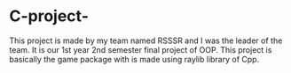 # C-project-
This project is made by my team named RSSSR and I was the leader of the team. It is our 1st year 2nd semester final project of OOP. This project is basically the game package with is made using raylib library of Cpp.
